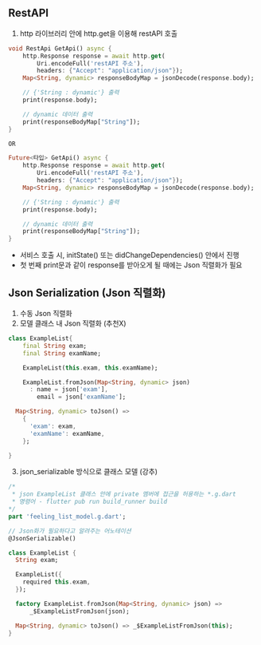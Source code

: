 ## RestAPI   

1. http 라이브러리 안에 http.get을 이용해 restAPI 호출    
```dart
void RestApi GetApi() async {
    http.Response response = await http.get(
        Uri.encodeFull('restAPI 주소'),
        headers: {"Accept": "application/json"});
    Map<String, dynamic> responseBodyMap = jsonDecode(response.body);

    // {'String : dynamic'} 출력
    print(response.body);

    // dynamic 데이터 출력
    print(responseBodyMap["String"]);
}

OR

Future<타입> GetApi() async {
    http.Response response = await http.get(
        Uri.encodeFull('restAPI 주소'),
        headers: {"Accept": "application/json"});
    Map<String, dynamic> responseBodyMap = jsonDecode(response.body);

    // {'String : dynamic'} 출력
    print(response.body);

    // dynamic 데이터 출력
    print(responseBodyMap["String"]);
}
```
- 서비스 호출 시, initState() 또는 didChangeDependencies() 안에서 진행
- 첫 번째 print문과 같이 response를 받아오게 될 때에는 Json 직렬화가 필요

## Json Serialization (Json 직렬화)   
1. 수동 Json 직렬화
2. 모델 클래스 내 Json 직렬화 (추천X)
```dart
class ExampleList{
    final String exam;
    final String examName;

    ExampleList(this.exam, this.examName);

    ExampleList.fromJson(Map<String, dynamic> json)
      : name = json['exam'],
        email = json['examName'];

  Map<String, dynamic> toJson() =>
    {
      'exam': exam,
      'examName': examName,
    };

}
```
3. json_serializable 방식으로 클래스 모델 (강추)
```dart
/*
 * json ExampleList 클래스 안에 private 멤버에 접근을 허용하는 *.g.dart
 * 명령어 - flutter pub run build_runner build
*/
part 'feeling_list_model.g.dart'; 

// Json화가 필요하다고 알려주는 어노테이션
@JsonSerializable() 

class ExampleList {
  String exam;

  ExampleList({
    required this.exam,
  });

  factory ExampleList.fromJson(Map<String, dynamic> json) =>
      _$ExampleListFromJson(json);

  Map<String, dynamic> toJson() => _$ExampleListFromJson(this);
}

```